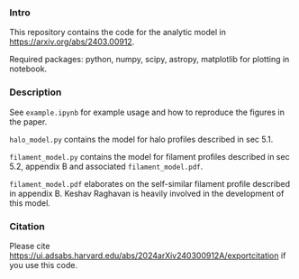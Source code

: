 ### Intro

This repository contains the code for the analytic model in https://arxiv.org/abs/2403.00912. 

Required packages: python, numpy, scipy, astropy, matplotlib for plotting in notebook.


### Description

See `example.ipynb` for example usage and how to reproduce the figures in the paper.

`halo_model.py` contains the model for halo profiles described in sec 5.1. 

`filament_model.py` contains the model for filament profiles described in sec 5.2, appendix B and associated `filament_model.pdf`. 

`filament_model.pdf` elaborates on the self-similar filament profile described in appendix B. Keshav Raghavan is heavily involved in the development of this model.

### Citation

Please cite https://ui.adsabs.harvard.edu/abs/2024arXiv240300912A/exportcitation if you use this code.
